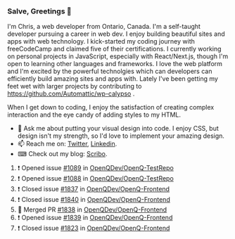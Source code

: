 ### Salve, Greetings 👋

I'm Chris, a web developer from Ontario, Canada. I'm a self-taught developer pursuing a career in web dev. I enjoy building beautiful sites and apps with web technology.
I kick-started my coding journey with freeCodeCamp and claimed five of their certifications.  I currently working on personal projects in JavaScript, especially with React/Next.js, though I'm open to learning other languages and frameworks. I love the web platform and I'm excited by the powerful technolgies which can developers can efficiently build amazing sites and apps with. Lately I've been getting my feet wet with larger projects by contributing to https://github.com/Automattic/wp-calypso .

When I get down to coding, I enjoy the satisfaction of creating complex interaction and the eye candy of adding styles to my HTML. 

- 💬 Ask me about putting your visual design into code. I enjoy CSS, but design isn't my strength, so I'd love to implement your amazing design.
- 📫 Reach me on: [Twitter](https://twitter.com/Christo28120856), [Linkedin](https://www.linkedin.com/in/christopher-stevers-07b9a5204/).
- ⌨ Check out my blog: [Scribo](https://christopherstevers.cf).
<!--
**Christopher-Stevers/Christopher-Stevers** is a ✨ _special_ ✨ repository because its `README.md` (this file) appears on your GitHub profile.

Here are some ideas to get you started:

- 🔭 I’m currently working on ...
- 🌱 I’m currently learning ...
- 👯 I’m looking to collaborate on ...
- 🤔 I’m looking for help with ...
- 😄 Pronouns: ...
- ⚡ Fun fact: ...
-->

<!--START_SECTION:activity-->
1. ❗️ Opened issue [#1089](https://github.com/OpenQDev/OpenQ-TestRepo/issues/1089) in [OpenQDev/OpenQ-TestRepo](https://github.com/OpenQDev/OpenQ-TestRepo)
2. ❗️ Opened issue [#1088](https://github.com/OpenQDev/OpenQ-TestRepo/issues/1088) in [OpenQDev/OpenQ-TestRepo](https://github.com/OpenQDev/OpenQ-TestRepo)
3. ❗️ Closed issue [#1837](https://github.com/OpenQDev/OpenQ-Frontend/issues/1837) in [OpenQDev/OpenQ-Frontend](https://github.com/OpenQDev/OpenQ-Frontend)
4. ❗️ Closed issue [#1840](https://github.com/OpenQDev/OpenQ-Frontend/issues/1840) in [OpenQDev/OpenQ-Frontend](https://github.com/OpenQDev/OpenQ-Frontend)
5. 🎉 Merged PR [#1838](https://github.com/OpenQDev/OpenQ-Frontend/pull/1838) in [OpenQDev/OpenQ-Frontend](https://github.com/OpenQDev/OpenQ-Frontend)
6. ❗️ Opened issue [#1839](https://github.com/OpenQDev/OpenQ-Frontend/issues/1839) in [OpenQDev/OpenQ-Frontend](https://github.com/OpenQDev/OpenQ-Frontend)
7. ❗️ Closed issue [#1823](https://github.com/OpenQDev/OpenQ-Frontend/issues/1823) in [OpenQDev/OpenQ-Frontend](https://github.com/OpenQDev/OpenQ-Frontend)
<!--END_SECTION:activity-->
